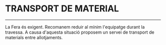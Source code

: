 # TRANSPORT DE MATERIAL

---

La Fera és exigent. Recomanem reduir al mínim l'equipatge durant la travessa. A causa d'aquesta situació proposem un servei de transport de materials entre allotjaments.
